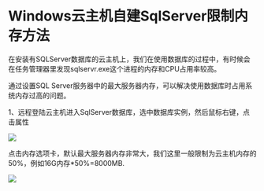 # Windows云主机自建SqlServer限制内存方法

在安装有SQLServer数据库的云主机上，我们在使用数据库的过程中，有时候会在任务管理器里发现sqlservr.exe这个进程的内存和CPU占用率较高。

通过设置SQL Server服务器中的最大服务器内存，可以解决使用数据库时占用系统内存过高的问题。

1、远程登陆云主机进入SqlServer数据库，选中数据库实例，然后鼠标右键，点击属性

![](https://github.com/jdcloudcom/cn/blob/edit/image/Elastic-Compute/Virtual-Machine/Windows/Windows%E4%BA%91%E4%B8%BB%E6%9C%BA%E8%87%AA%E5%BB%BASqlServer%E9%99%90%E5%88%B6%E5%86%85%E5%AD%98%E6%96%B9%E6%B3%9501.png)

点击内存选项卡，默认最大服务器内存非常大，我们这里一般限制为云主机内存的50%，例如16G内存*50%=8000MB.

![](https://github.com/jdcloudcom/cn/blob/edit/image/Elastic-Compute/Virtual-Machine/Windows/Windows%E4%BA%91%E4%B8%BB%E6%9C%BA%E8%87%AA%E5%BB%BASqlServer%E9%99%90%E5%88%B6%E5%86%85%E5%AD%98%E6%96%B9%E6%B3%9502.png)